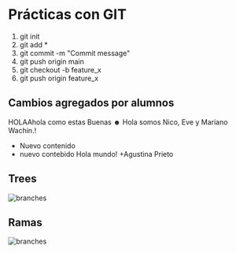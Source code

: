 
# Prácticas con GIT

1) git init
2) git add *
3) git commit -m "Commit message"
4) git push origin main
5) git checkout -b feature_x
6) git push origin feature_x

## Cambios agregados por alumnos

HOLAAhola como estas
Buenas ☻
Hola somos Nico, Eve y Mariano
Wachin.!
+ Nuevo contenido
+ nuevo contebido
Hola mundo!
+Agustina Prieto
 
## Trees
![branches](trees.png)

## Ramas
![branches](branches.png)

